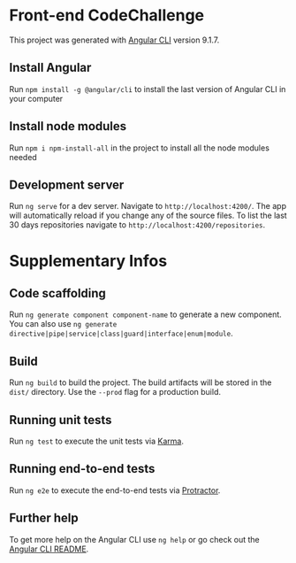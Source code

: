 # Front-end CodeChallenge

This project was generated with [Angular CLI](https://github.com/angular/angular-cli) version 9.1.7.


## Install Angular

Run `npm install -g @angular/cli` to install the last version of Angular CLI in your computer

## Install node modules
Run `npm i npm-install-all` in the project to install all the node modules needed

## Development server

Run `ng serve` for a dev server. Navigate to `http://localhost:4200/`. The app will automatically reload if you change any of the source files.
To list the last 30 days repositories navigate to `http://localhost:4200/repositories`.

# Supplementary Infos

## Code scaffolding

Run `ng generate component component-name` to generate a new component. You can also use `ng generate directive|pipe|service|class|guard|interface|enum|module`.

## Build

Run `ng build` to build the project. The build artifacts will be stored in the `dist/` directory. Use the `--prod` flag for a production build.

## Running unit tests

Run `ng test` to execute the unit tests via [Karma](https://karma-runner.github.io).

## Running end-to-end tests

Run `ng e2e` to execute the end-to-end tests via [Protractor](http://www.protractortest.org/).

## Further help

To get more help on the Angular CLI use `ng help` or go check out the [Angular CLI README](https://github.com/angular/angular-cli/blob/master/README.md).
